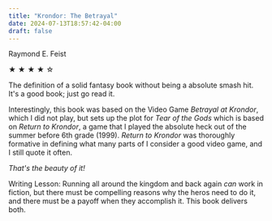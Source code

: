 ```yaml
---
title: "Krondor: The Betrayal"
date: 2024-07-13T18:57:42-04:00
draft: false
---
```


Raymond E. Feist

&#9733; &#9733; &#9733; &#9733; &#9734;

The definition of a solid fantasy book without being a absolute smash hit. It's a good book; just go read it.

Interestingly, this book was based on the Video Game _Betrayal at Krondor_, which I did not play, but sets up the plot for _Tear of the Gods_ which is based on _Return to Krondor_, a game that I played the absolute heck out of the summer before 6th grade (1999). _Return to Krondor_ was thoroughly formative in defining what many parts of I consider a good video game, and I still quote it often.

_That's the beauty of it!_

Writing Lesson: Running all around the kingdom and back again _can_ work in fiction, but there must be compelling reasons why the heros need to do it, and there must be a payoff when they accomplish it. This book delivers both.
